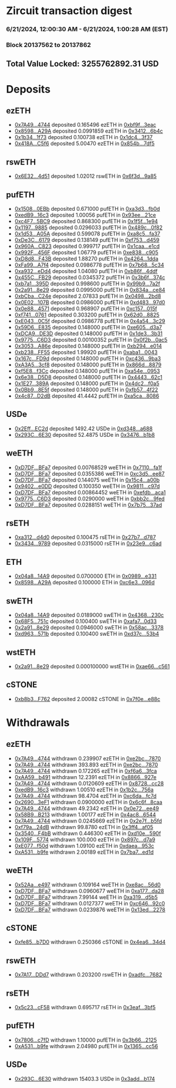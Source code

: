 # Zircuit transaction digest
### 6/21/2024, 12:00:30 AM - 6/21/2024, 1:00:28 AM (EST)
### Block 20137562 to 20137862

## Total Value Locked: 3255762892.31 USD

# Deposits
## ezETH
- [0x7A49...4744](https://etherscan.io/address/0x7A493Be5c2ce014cD049Bf178a1ac0Db1B434744) deposited 0.165496 ezETH in [0xbf9f...3eac](https://etherscan.io/tx/0x7A493Be5c2ce014cD049Bf178a1ac0Db1B434744)
- [0x8598...A29A](https://etherscan.io/address/0x85986C49839f2EB806041Bc7750dFdfC9BE9A29A) deposited 0.0991859 ezETH in [0x3412...6b4c](https://etherscan.io/tx/0x85986C49839f2EB806041Bc7750dFdfC9BE9A29A)
- [0x1b34...1f73](https://etherscan.io/address/0x1b3426839D6ebD7d5142bf114534d0c40f041f73) deposited 0.100738 ezETH in [0x1dc4...3f37](https://etherscan.io/tx/0x1b3426839D6ebD7d5142bf114534d0c40f041f73)
- [0x418A...C5f6](https://etherscan.io/address/0x418A983FDff31d5b4A2196D14604a01EB52dC5f6) deposited 5.00470 ezETH in [0x854b...7df5](https://etherscan.io/tx/0x418A983FDff31d5b4A2196D14604a01EB52dC5f6)
## rswETH
- [0x6E32...4d51](https://etherscan.io/address/0x6E32c244681e557767abD4807f3D9Ea0A3D84d51) deposited 1.02012 rswETH in [0x6f3d...9a85](https://etherscan.io/tx/0x6E32c244681e557767abD4807f3D9Ea0A3D84d51)
## pufETH
- [0x1508...0EBb](https://etherscan.io/address/0x15089EFfdff0ef85e7c6a1DD4d25F819c3af0EBb) deposited 0.671000 pufETH in [0xa3d3...fb0d](https://etherscan.io/tx/0x15089EFfdff0ef85e7c6a1DD4d25F819c3af0EBb)
- [0xedB9...16c3](https://etherscan.io/address/0xedB9394B623723cF030FB94a358297b8eD4E16c3) deposited 1.00056 pufETH in [0x93ee...21ce](https://etherscan.io/tx/0xedB9394B623723cF030FB94a358297b8eD4E16c3)
- [0xc4F7...5BC9](https://etherscan.io/address/0xc4F71Cf66DaB5709FF8719790c89002E633c5BC9) deposited 0.868300 pufETH in [0x1f5f...1e94](https://etherscan.io/tx/0xc4F71Cf66DaB5709FF8719790c89002E633c5BC9)
- [0x1197...9885](https://etherscan.io/address/0x11973F3ce43Cdafb53A57816231b6Bf825dF9885) deposited 0.0296033 pufETH in [0x489c...0f82](https://etherscan.io/tx/0x11973F3ce43Cdafb53A57816231b6Bf825dF9885)
- [0x1d53...A05A](https://etherscan.io/address/0x1d5340448B8EB32B1Fef1e263755C1Ca8bF6A05A) deposited 0.599078 pufETH in [0xa8c5...fa37](https://etherscan.io/tx/0x1d5340448B8EB32B1Fef1e263755C1Ca8bF6A05A)
- [0xDe3C...6179](https://etherscan.io/address/0xDe3CD140E3218753F9b4f30Eee4675ea5D976179) deposited 0.138149 pufETH in [0xf753...d459](https://etherscan.io/tx/0xDe3CD140E3218753F9b4f30Eee4675ea5D976179)
- [0x960A...C823](https://etherscan.io/address/0x960AD8F566b482A91714657E21E1bF5111ebC823) deposited 0.999717 pufETH in [0x1caa...e1cd](https://etherscan.io/tx/0x960AD8F566b482A91714657E21E1bF5111ebC823)
- [0x992F...456F](https://etherscan.io/address/0x992FB4F41663388cc611e8ef25E714a1541E456F) deposited 1.06779 pufETH in [0xe838...c905](https://etherscan.io/tx/0x992FB4F41663388cc611e8ef25E714a1541E456F)
- [0xD8d8...F43B](https://etherscan.io/address/0xD8d83b89c807222520640C5aC45c394Ce697F43B) deposited 1.88270 pufETH in [0x4264...1dda](https://etherscan.io/tx/0xD8d83b89c807222520640C5aC45c394Ce697F43B)
- [0xFa99...A7f4](https://etherscan.io/address/0xFa9957277c195AF9D140d09F0679b8042928A7f4) deposited 0.0986778 pufETH in [0x7b68...5c34](https://etherscan.io/tx/0xFa9957277c195AF9D140d09F0679b8042928A7f4)
- [0xa932...eDd4](https://etherscan.io/address/0xa932D198f74991765A5A35438Ea0BdcF4517eDd4) deposited 1.04080 pufETH in [0xb86f...4ddf](https://etherscan.io/tx/0xa932D198f74991765A5A35438Ea0BdcF4517eDd4)
- [0x455C...FB29](https://etherscan.io/address/0x455C3211190c1c868031187B171340D207F4FB29) deposited 0.0345372 pufETH in [0x3b6f...374c](https://etherscan.io/tx/0x455C3211190c1c868031187B171340D207F4FB29)
- [0xb7a1...395D](https://etherscan.io/address/0xb7a19f8725BF441c4d258B09b6544396A8f6395D) deposited 0.998600 pufETH in [0x99b9...7a2f](https://etherscan.io/tx/0xb7a19f8725BF441c4d258B09b6544396A8f6395D)
- [0x2a91...8e29](https://etherscan.io/address/0x2a9135cb333dAf6eb2Fe9A8f165a982381BB8e29) deposited 0.0995000 pufETH in [0x834a...ce84](https://etherscan.io/tx/0x2a9135cb333dAf6eb2Fe9A8f165a982381BB8e29)
- [0xbCba...C24e](https://etherscan.io/address/0xbCba5Be270D4d7B09F4BC8621fedC4558cB5C24e) deposited 2.07833 pufETH in [0x0498...2bd8](https://etherscan.io/tx/0xbCba5Be270D4d7B09F4BC8621fedC4558cB5C24e)
- [0x0E02...107B](https://etherscan.io/address/0x0E02e84f9e2Cc6dD68Cb77eF30577D85be26107B) deposited 0.0986000 pufETH in [0xd483...97d0](https://etherscan.io/tx/0x0E02e84f9e2Cc6dD68Cb77eF30577D85be26107B)
- [0x0e88...4571](https://etherscan.io/address/0x0e887480003303832E35dd877BadBfEAf45f4571) deposited 0.968907 pufETH in [0xc157...015f](https://etherscan.io/tx/0x0e887480003303832E35dd877BadBfEAf45f4571)
- [0xf741...0761](https://etherscan.io/address/0xf741ED1883EF1859575bA680C498297f48670761) deposited 0.303200 pufETH in [0x62d0...8825](https://etherscan.io/tx/0xf741ED1883EF1859575bA680C498297f48670761)
- [0xE043...0C5f](https://etherscan.io/address/0xE0430730E5e072D1801416f6C11eE5fe2Afd0C5f) deposited 0.0986778 pufETH in [0x4a54...3c29](https://etherscan.io/tx/0xE0430730E5e072D1801416f6C11eE5fe2Afd0C5f)
- [0x59D6...E835](https://etherscan.io/address/0x59D6212d8c4723d6623E83569F14b04A3a5aE835) deposited 0.148000 pufETH in [0xe605...d3a7](https://etherscan.io/tx/0x59D6212d8c4723d6623E83569F14b04A3a5aE835)
- [0xDCA9...DE3D](https://etherscan.io/address/0xDCA9C2609f5589Eb1535444aCf63b7832F1fDE3D) deposited 0.148000 pufETH in [0x1de3...3b31](https://etherscan.io/tx/0xDCA9C2609f5589Eb1535444aCf63b7832F1fDE3D)
- [0x9775...C6D3](https://etherscan.io/address/0x9775C82Ecf0f945185Ca742Ca904b132c647C6D3) deposited 0.00100352 pufETH in [0x0f2b...0ac5](https://etherscan.io/tx/0x9775C82Ecf0f945185Ca742Ca904b132c647C6D3)
- [0x3053...A86e](https://etherscan.io/address/0x305322C4cE4a511aCF64965cFD936E1bf372A86e) deposited 0.148000 pufETH in [0xb294...e014](https://etherscan.io/tx/0x305322C4cE4a511aCF64965cFD936E1bf372A86e)
- [0xb238...FF55](https://etherscan.io/address/0xb238f3dd1999911F765999c4198040BAaB3bFF55) deposited 1.99920 pufETH in [0xaba1...0043](https://etherscan.io/tx/0xb238f3dd1999911F765999c4198040BAaB3bFF55)
- [0x167c...FD9d](https://etherscan.io/address/0x167c3378B87e930b5eA4Ca4b32B0BcE490B1FD9d) deposited 0.148000 pufETH in [0xc436...9ba3](https://etherscan.io/tx/0x167c3378B87e930b5eA4Ca4b32B0BcE490B1FD9d)
- [0xA3A5...3cf8](https://etherscan.io/address/0xA3A5556cD0C7fc43623FFa522d46Ff227DDb3cf8) deposited 0.148000 pufETH in [0x866d...8879](https://etherscan.io/tx/0xA3A5556cD0C7fc43623FFa522d46Ff227DDb3cf8)
- [0xf5E8...f3Cc](https://etherscan.io/address/0xf5E80a35a43473DAF998D0DDE36EAd62207Af3Cc) deposited 0.148000 pufETH in [0xa54e...0953](https://etherscan.io/tx/0xf5E80a35a43473DAF998D0DDE36EAd62207Af3Cc)
- [0x6e38...D5D8](https://etherscan.io/address/0x6e3869FA3e158ae9dE7013DC02a118A77AA9D5D8) deposited 0.148000 pufETH in [0x4443...62c1](https://etherscan.io/tx/0x6e3869FA3e158ae9dE7013DC02a118A77AA9D5D8)
- [0x1E27...389A](https://etherscan.io/address/0x1E270aE3286757c2c633E0E7ec47B05b7DBe389A) deposited 0.148000 pufETH in [0x4dc2...f0a5](https://etherscan.io/tx/0x1E270aE3286757c2c633E0E7ec47B05b7DBe389A)
- [0x0Bb9...8E5f](https://etherscan.io/address/0x0Bb9d2d9F7f30a6D1eA79a4Eb67cD94ffb438E5f) deposited 0.148000 pufETH in [0xfb57...4f22](https://etherscan.io/tx/0x0Bb9d2d9F7f30a6D1eA79a4Eb67cD94ffb438E5f)
- [0x4c87...D2dB](https://etherscan.io/address/0x4c87D7d0f38b47951e568bE9CEF767b0d283D2dB) deposited 41.4442 pufETH in [0xa5ca...8086](https://etherscan.io/tx/0x4c87D7d0f38b47951e568bE9CEF767b0d283D2dB)
## USDe
- [0x2Eff...EC2d](https://etherscan.io/address/0x2EffB0c8Cb4c1b77E70242f7959e0Df72A21EC2d) deposited 1492.42 USDe in [0xd348...a688](https://etherscan.io/tx/0x2EffB0c8Cb4c1b77E70242f7959e0Df72A21EC2d)
- [0x293C...6E30](https://etherscan.io/address/0x293C6937D8D82e05B01335F7B33FBA0c8e256E30) deposited 52.4875 USDe in [0x3476...b1b8](https://etherscan.io/tx/0x293C6937D8D82e05B01335F7B33FBA0c8e256E30)
## weETH
- [0xD7DF...BFa7](https://etherscan.io/address/0xD7DF7E085214743530afF339aFC420c7c720BFa7) deposited 0.00768529 weETH in [0x7110...fa1f](https://etherscan.io/tx/0xD7DF7E085214743530afF339aFC420c7c720BFa7)
- [0xD7DF...BFa7](https://etherscan.io/address/0xD7DF7E085214743530afF339aFC420c7c720BFa7) deposited 0.0355386 weETH in [0xc3d5...ee87](https://etherscan.io/tx/0xD7DF7E085214743530afF339aFC420c7c720BFa7)
- [0xD7DF...BFa7](https://etherscan.io/address/0xD7DF7E085214743530afF339aFC420c7c720BFa7) deposited 0.144075 weETH in [0x15c4...a00b](https://etherscan.io/tx/0xD7DF7E085214743530afF339aFC420c7c720BFa7)
- [0x9402...e0DD](https://etherscan.io/address/0x940214134c5e8d81DBD5E9015908c697dAB5e0DD) deposited 0.100350 weETH in [0x9811...c97d](https://etherscan.io/tx/0x940214134c5e8d81DBD5E9015908c697dAB5e0DD)
- [0xD7DF...BFa7](https://etherscan.io/address/0xD7DF7E085214743530afF339aFC420c7c720BFa7) deposited 0.00864452 weETH in [0xefdb...aca1](https://etherscan.io/tx/0xD7DF7E085214743530afF339aFC420c7c720BFa7)
- [0x9775...C6D3](https://etherscan.io/address/0x9775C82Ecf0f945185Ca742Ca904b132c647C6D3) deposited 0.0290000 weETH in [0xbb2c...9fed](https://etherscan.io/tx/0x9775C82Ecf0f945185Ca742Ca904b132c647C6D3)
- [0xD7DF...BFa7](https://etherscan.io/address/0xD7DF7E085214743530afF339aFC420c7c720BFa7) deposited 0.0288151 weETH in [0x7b75...37ad](https://etherscan.io/tx/0xD7DF7E085214743530afF339aFC420c7c720BFa7)
## rsETH
- [0xa312...d4d0](https://etherscan.io/address/0xa312F87ca734D1de9F28584ac9b75421F1a0d4d0) deposited 0.100475 rsETH in [0x27b7...d787](https://etherscan.io/tx/0xa312F87ca734D1de9F28584ac9b75421F1a0d4d0)
- [0x3434...9789](https://etherscan.io/address/0x34349c5569e7B846c3558961552D2202760A9789) deposited 0.0315000 rsETH in [0x23e9...c6ad](https://etherscan.io/tx/0x34349c5569e7B846c3558961552D2202760A9789)
## ETH
- [0x04a8...14A9](https://etherscan.io/address/0x04a8f3815DF25c29bC1e92eb981be2158CE014A9) deposited 0.0700000 ETH in [0x0989...e331](https://etherscan.io/tx/0x04a8f3815DF25c29bC1e92eb981be2158CE014A9)
- [0x8598...A29A](https://etherscan.io/address/0x85986C49839f2EB806041Bc7750dFdfC9BE9A29A) deposited 0.100000 ETH in [0xc6e3...096d](https://etherscan.io/tx/0x85986C49839f2EB806041Bc7750dFdfC9BE9A29A)
## swETH
- [0x04a8...14A9](https://etherscan.io/address/0x04a8f3815DF25c29bC1e92eb981be2158CE014A9) deposited 0.0189000 swETH in [0x4368...230c](https://etherscan.io/tx/0x04a8f3815DF25c29bC1e92eb981be2158CE014A9)
- [0x68F5...751c](https://etherscan.io/address/0x68F516057b489AEEFC302f672E56C953f962751c) deposited 0.100400 swETH in [0xafa7...0d33](https://etherscan.io/tx/0x68F516057b489AEEFC302f672E56C953f962751c)
- [0x2a91...8e29](https://etherscan.io/address/0x2a9135cb333dAf6eb2Fe9A8f165a982381BB8e29) deposited 0.0946000 swETH in [0x58ac...3378](https://etherscan.io/tx/0x2a9135cb333dAf6eb2Fe9A8f165a982381BB8e29)
- [0xd963...571b](https://etherscan.io/address/0xd9637659F5678E88b4e510EF2f65e0dEB91C571b) deposited 0.100400 swETH in [0xd37c...53b4](https://etherscan.io/tx/0xd9637659F5678E88b4e510EF2f65e0dEB91C571b)
## wstETH
- [0x2a91...8e29](https://etherscan.io/address/0x2a9135cb333dAf6eb2Fe9A8f165a982381BB8e29) deposited 0.000100000 wstETH in [0xae66...c561](https://etherscan.io/tx/0x2a9135cb333dAf6eb2Fe9A8f165a982381BB8e29)
## cSTONE
- [0xb8b3...F762](https://etherscan.io/address/0xb8b30758200475100082BC18D4C0495ce252F762) deposited 2.00082 cSTONE in [0x7f0e...e88c](https://etherscan.io/tx/0xb8b30758200475100082BC18D4C0495ce252F762)
# Withdrawals
## ezETH
- [0x7A49...4744](https://etherscan.io/address/0x7A493Be5c2ce014cD049Bf178a1ac0Db1B434744) withdrawn 0.239907 ezETH in [0xe2bc...7870](https://etherscan.io/tx/0x7A493Be5c2ce014cD049Bf178a1ac0Db1B434744)
- [0x7A49...4744](https://etherscan.io/address/0x7A493Be5c2ce014cD049Bf178a1ac0Db1B434744) withdrawn 393.893 ezETH in [0xe2bc...7870](https://etherscan.io/tx/0x7A493Be5c2ce014cD049Bf178a1ac0Db1B434744)
- [0x7A49...4744](https://etherscan.io/address/0x7A493Be5c2ce014cD049Bf178a1ac0Db1B434744) withdrawn 0.172265 ezETH in [0xf6a6...3fca](https://etherscan.io/tx/0x7A493Be5c2ce014cD049Bf178a1ac0Db1B434744)
- [0xAA59...b491](https://etherscan.io/address/0xAA5911B8abbd337db3E76395e2EE6ce9a02bb491) withdrawn 12.2391 ezETH in [0x8866...927e](https://etherscan.io/tx/0xAA5911B8abbd337db3E76395e2EE6ce9a02bb491)
- [0x7A49...4744](https://etherscan.io/address/0x7A493Be5c2ce014cD049Bf178a1ac0Db1B434744) withdrawn 0.0120609 ezETH in [0x8728...cc28](https://etherscan.io/tx/0x7A493Be5c2ce014cD049Bf178a1ac0Db1B434744)
- [0xedB9...16c3](https://etherscan.io/address/0xedB9394B623723cF030FB94a358297b8eD4E16c3) withdrawn 1.00510 ezETH in [0x1b2c...756a](https://etherscan.io/tx/0xedB9394B623723cF030FB94a358297b8eD4E16c3)
- [0x7A49...4744](https://etherscan.io/address/0x7A493Be5c2ce014cD049Bf178a1ac0Db1B434744) withdrawn 98.4704 ezETH in [0xc6da...fc7d](https://etherscan.io/tx/0x7A493Be5c2ce014cD049Bf178a1ac0Db1B434744)
- [0x2690...3eF1](https://etherscan.io/address/0x26900E2462982ABc803dDac008E7538CBa223eF1) withdrawn 0.0900000 ezETH in [0x6c6f...8caa](https://etherscan.io/tx/0x26900E2462982ABc803dDac008E7538CBa223eF1)
- [0x7A49...4744](https://etherscan.io/address/0x7A493Be5c2ce014cD049Bf178a1ac0Db1B434744) withdrawn 49.2342 ezETH in [0x0e72...ee49](https://etherscan.io/tx/0x7A493Be5c2ce014cD049Bf178a1ac0Db1B434744)
- [0x58B9...B213](https://etherscan.io/address/0x58B9Cba4015C2f33705080682489956981E8B213) withdrawn 1.00177 ezETH in [0x4ac8...6544](https://etherscan.io/tx/0x58B9Cba4015C2f33705080682489956981E8B213)
- [0x7A49...4744](https://etherscan.io/address/0x7A493Be5c2ce014cD049Bf178a1ac0Db1B434744) withdrawn 0.0245669 ezETH in [0x2e7f...b5fd](https://etherscan.io/tx/0x7A493Be5c2ce014cD049Bf178a1ac0Db1B434744)
- [0xf79a...24dB](https://etherscan.io/address/0xf79a5Dbf57F3eF324590C969C2aF3604c0Fd24dB) withdrawn 99.8780 ezETH in [0x3ff4...af05](https://etherscan.io/tx/0xf79a5Dbf57F3eF324590C969C2aF3604c0Fd24dB)
- [0x3540...F4bB](https://etherscan.io/address/0x3540C3642B06812d2c6439FDbFE0041dB77FF4bB) withdrawn 0.446300 ezETH in [0xd10e...590f](https://etherscan.io/tx/0x3540C3642B06812d2c6439FDbFE0041dB77FF4bB)
- [0x109F...5774](https://etherscan.io/address/0x109F30842Cdd088349f560b8053e124B79685774) withdrawn 100.000 ezETH in [0x897c...d7a9](https://etherscan.io/tx/0x109F30842Cdd088349f560b8053e124B79685774)
- [0xE077...f50d](https://etherscan.io/address/0xE07798B2351829aD8CC3F67bBcF7fa1678a6f50d) withdrawn 1.09100 ezETH in [0xdaea...953c](https://etherscan.io/tx/0xE07798B2351829aD8CC3F67bBcF7fa1678a6f50d)
- [0xA531...b9fe](https://etherscan.io/address/0xA5310845bdA9BFA5c098127D490a3cAAA1e1b9fe) withdrawn 2.00189 ezETH in [0x7ba7...ed1d](https://etherscan.io/tx/0xA5310845bdA9BFA5c098127D490a3cAAA1e1b9fe)
## weETH
- [0x52Aa...e497](https://etherscan.io/address/0x52Aa899454998Be5b000Ad077a46Bbe360F4e497) withdrawn 0.109164 weETH in [0xe8ac...56d0](https://etherscan.io/tx/0x52Aa899454998Be5b000Ad077a46Bbe360F4e497)
- [0xD7DF...BFa7](https://etherscan.io/address/0xD7DF7E085214743530afF339aFC420c7c720BFa7) withdrawn 0.0960677 weETH in [0xa177...da28](https://etherscan.io/tx/0xD7DF7E085214743530afF339aFC420c7c720BFa7)
- [0xD7DF...BFa7](https://etherscan.io/address/0xD7DF7E085214743530afF339aFC420c7c720BFa7) withdrawn 7.99144 weETH in [0xa319...d5b5](https://etherscan.io/tx/0xD7DF7E085214743530afF339aFC420c7c720BFa7)
- [0xD7DF...BFa7](https://etherscan.io/address/0xD7DF7E085214743530afF339aFC420c7c720BFa7) withdrawn 0.0127377 weETH in [0xc646...92c0](https://etherscan.io/tx/0xD7DF7E085214743530afF339aFC420c7c720BFa7)
- [0xD7DF...BFa7](https://etherscan.io/address/0xD7DF7E085214743530afF339aFC420c7c720BFa7) withdrawn 0.0239876 weETH in [0x13ed...2278](https://etherscan.io/tx/0xD7DF7E085214743530afF339aFC420c7c720BFa7)
## cSTONE
- [0xfe85...b7D0](https://etherscan.io/address/0xfe85B44467ab3C38832a86a528BCE8F0a4a4b7D0) withdrawn 0.250366 cSTONE in [0x4ea6...34d4](https://etherscan.io/tx/0xfe85B44467ab3C38832a86a528BCE8F0a4a4b7D0)
## rswETH
- [0x7A17...DDd7](https://etherscan.io/address/0x7A170FD1C60C623f7939B568af68F3b5A88dDDd7) withdrawn 0.203200 rswETH in [0xadfc...7682](https://etherscan.io/tx/0x7A170FD1C60C623f7939B568af68F3b5A88dDDd7)
## rsETH
- [0x5c23...cF58](https://etherscan.io/address/0x5c237b44D07ffC5f06c52bcBC56619d6c3e2cF58) withdrawn 0.695717 rsETH in [0x3eaf...3bf5](https://etherscan.io/tx/0x5c237b44D07ffC5f06c52bcBC56619d6c3e2cF58)
## pufETH
- [0x7806...c7fD](https://etherscan.io/address/0x78060631B427dAEd219777DBD82015A5AD93c7fD) withdrawn 1.10000 pufETH in [0x3b66...2125](https://etherscan.io/tx/0x78060631B427dAEd219777DBD82015A5AD93c7fD)
- [0xA531...b9fe](https://etherscan.io/address/0xA5310845bdA9BFA5c098127D490a3cAAA1e1b9fe) withdrawn 2.04980 pufETH in [0x1365...cc56](https://etherscan.io/tx/0xA5310845bdA9BFA5c098127D490a3cAAA1e1b9fe)
## USDe
- [0x293C...6E30](https://etherscan.io/address/0x293C6937D8D82e05B01335F7B33FBA0c8e256E30) withdrawn 15403.3 USDe in [0x3add...b174](https://etherscan.io/tx/0x293C6937D8D82e05B01335F7B33FBA0c8e256E30)
